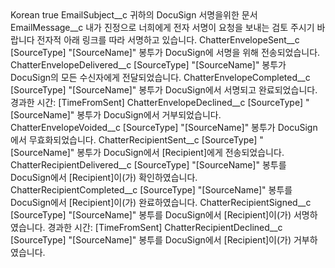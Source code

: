 <?xml version="1.0" encoding="UTF-8"?>
<CustomMetadata xmlns="http://soap.sforce.com/2006/04/metadata" xmlns:xsi="http://www.w3.org/2001/XMLSchema-instance" xmlns:xsd="http://www.w3.org/2001/XMLSchema">
    <label>Korean</label>
    <protected>true</protected>
    <values>
        <field>EmailSubject__c</field>
        <value xsi:type="xsd:string">귀하의 DocuSign 서명을위한 문서</value>
    </values>
    <values>
        <field>EmailMessage__c</field>
        <value xsi:type="xsd:string">내가 진정으로 너희에게 전자 서명이 요청을 보내는 검토 주시기 바랍니다 전자적 아래 링크를 따라 서명하고 있습니다.</value>
    </values>
    <values>
        <field>ChatterEnvelopeSent__c</field>
        <value xsi:type="xsd:string">[SourceType] "[SourceName]" 봉투가 DocuSign에 서명을 위해 전송되었습니다.</value>
    </values>
    <values>
        <field>ChatterEnvelopeDelivered__c</field>
        <value xsi:type="xsd:string">[SourceType] "[SourceName]" 봉투가 DocuSign의 모든 수신자에게 전달되었습니다.</value>
    </values>
    <values>
        <field>ChatterEnvelopeCompleted__c</field>
        <value xsi:type="xsd:string">[SourceType] "[SourceName]" 봉투가 DocuSign에서 서명되고 완료되었습니다. 경과한 시간: [TimeFromSent]</value>
    </values>
    <values>
        <field>ChatterEnvelopeDeclined__c</field>
        <value xsi:type="xsd:string">[SourceType] "[SourceName]" 봉투가 DocuSign에서 거부되었습니다.</value>
    </values>
    <values>
        <field>ChatterEnvelopeVoided__c</field>
        <value xsi:type="xsd:string">[SourceType] "[SourceName]" 봉투가 DocuSign에서 무효화되었습니다.</value>
    </values>
    <values>
        <field>ChatterRecipientSent__c</field>
        <value xsi:type="xsd:string">[SourceType] "[SourceName]" 봉투가 DocuSign에서 [Recipient]에게 전송되었습니다.</value>
    </values>
    <values>
        <field>ChatterRecipientDelivered__c</field>
        <value xsi:type="xsd:string">[SourceType] "[SourceName]" 봉투를 DocuSign에서 [Recipient]이(가) 확인하였습니다.</value>
    </values>
    <values>
        <field>ChatterRecipientCompleted__c</field>
        <value xsi:type="xsd:string">[SourceType] "[SourceName]" 봉투를 DocuSign에서 [Recipient]이(가) 완료하였습니다.</value>
    </values>
    <values>
        <field>ChatterRecipientSigned__c</field>
        <value xsi:type="xsd:string">[SourceType] "[SourceName]" 봉투를 DocuSign에서 [Recipient]이(가) 서명하였습니다. 경과한 시간: [TimeFromSent]</value>
    </values>
    <values>
        <field>ChatterRecipientDeclined__c</field>
        <value xsi:type="xsd:string">[SourceType] "[SourceName]" 봉투를 DocuSign에서 [Recipient]이(가) 거부하였습니다.</value>
    </values>
</CustomMetadata>
